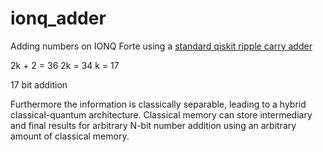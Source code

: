 # ionq_adder
Adding numbers on IONQ Forte using a [standard qiskit ripple carry adder](https://quantum.cloud.ibm.com/docs/en/api/qiskit/qiskit.circuit.library.CDKMRippleCarryAdder) 

2k + 2 = 36
2k = 34
k = 17

17 bit addition

Furthermore the information is classically separable, leading  to a hybrid classical-quantum architecture. Classical memory can store intermediary and final results for arbitrary N-bit number addition using an arbitrary amount of classical memory. 

